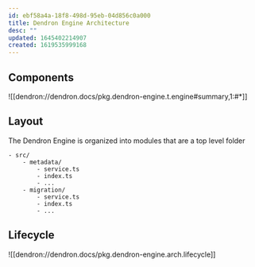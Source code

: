 ```yaml
---
id: ebf58a4a-18f8-498d-95eb-04d856c0a000
title: Dendron Engine Architecture
desc: ""
updated: 1645402214907
created: 1619535999168
---
```


## Components

![[dendron://dendron.docs/pkg.dendron-engine.t.engine#summary,1:#*]]

## Layout

The Dendron Engine is organized into modules that are a top level folder

```
- src/
    - metadata/
        - service.ts
        - index.ts
        - ...
    - migration/
        - service.ts
        - index.ts
        - ...
```


## Lifecycle
![[dendron://dendron.docs/pkg.dendron-engine.arch.lifecycle]]